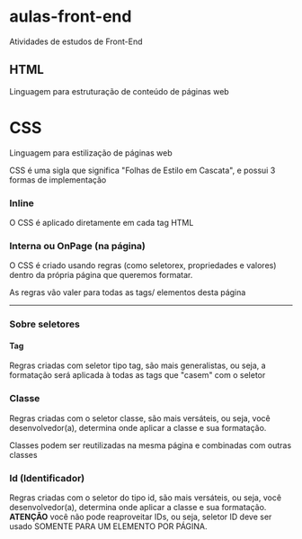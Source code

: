 # aulas-front-end
 Atividades de estudos de Front-End
## HTML

Linguagem para estruturação de conteúdo de páginas web

# CSS

Linguagem para estilização de páginas web

CSS é uma sigla que significa "Folhas de Estilo em Cascata", e possui 3 formas de implementação 

### Inline

O CSS é aplicado diretamente em cada tag HTML

### Interna ou OnPage (na página)

O CSS é criado usando regras (como seletorex, propriedades e valores) dentro da própria página que queremos formatar.

As regras vão valer para todas as tags/ elementos desta página

---

### Sobre seletores

#### Tag

Regras criadas com seletor tipo tag, são mais generalistas, ou seja, a formatação será aplicada à todas as tags que "casem" com o seletor

### Classe

Regras criadas com o seletor classe, são mais versáteis, ou seja, você desenvolvedor(a), determina onde aplicar a classe e sua formatação.

Classes podem ser reutilizadas na mesma página e combinadas com outras classes

### Id (Identificador)

Regras criadas com o seletor do tipo id, são mais versáteis, ou seja, você desenvolvedor(a), determina onde aplicar a classe e sua formatação.
**ATENÇÃO** você não pode reaproveitar IDs, ou seja, seletor ID deve ser usado SOMENTE PARA UM ELEMENTO POR PÁGINA.